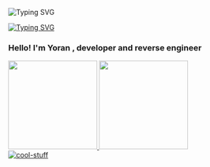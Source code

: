 ![Typing SVG](https://readme-typing-svg.herokuapp.com/?lines=Hey+im+Yoran) <br/>

[![Typing SVG](https://readme-typing-svg.herokuapp.com?font=Fira+Code&pause=1000&color=4211FF&background=24831200&width=435&lines=Research+%26%26+Development)](https://git.io/typing-svg)


### Hello! I'm Yoran , developer and reverse engineer

 <div>
  <a href="https://github.com/YoranDaOne">
  <img height="180em" src="https://github-readme-stats.vercel.app/api?username=YoranDaOne&show_icons=true&theme=gruvbox&include_all_commits=true&count_private=true"/>
  <img height="180em" src="https://github-readme-stats.vercel.app/api/top-langs/?username=YoranDaOne&layout=compact&langs_count=7&theme=gruvbox"/>
</div>
  
</div>
   <img align="center" alt="cool-stuff" src="https://www.pixel-muc.de/wp-content/uploads/2022/09/ezgif.com-gif-maker-49.gif">
</div>



